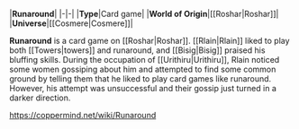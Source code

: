 |**Runaround**|
|-|-|
|**Type**|Card game|
|**World of Origin**|[[Roshar\|Roshar]]|
|**Universe**|[[Cosmere\|Cosmere]]|

**Runaround** is a card game on [[Roshar\|Roshar]].
[[Rlain\|Rlain]] liked to play both [[Towers\|towers]] and runaround, and [[Bisig\|Bisig]] praised his bluffing skills. During the occupation of [[Urithiru\|Urithiru]], Rlain noticed some women gossiping about him and attempted to find some common ground by telling them that he liked to play card games like runaround. However, his attempt was unsuccessful and their gossip just turned in a darker direction.



https://coppermind.net/wiki/Runaround
